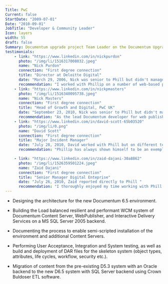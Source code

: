 ```yaml
---
Title: PwC
Current: false
StartDate: "2009-07-01"
Date: "2010-09-01"
JobTitle: "Developer & Community Leader"
Icon: layers
width: 55
draft: false
Summary: Documentum upgrade project Team Leader on the Documentum Upgrade Project designing the architecture for the new Documentum 6.5 environment.
testimonials:
    - link: "https://www.linkedin.com/in/nickpurdon"
      photo: "/img/li/1516317008032.jpeg"
      name: "Nick Purdon"
      connection: "First degree connection"
      title: "Director at Deloitte Digital"
      date: "March 29, 2006, Nick was senior to Phill but didn't manage Phill directly "
      recommendation: "I worked with Phillip on a number of web-based projects, including the relocation of a mission-critical extranet from UK to SA to take advantage of a lower cost base. <br> <br>Phillip provided an analytical approach to his work as a web developer, defining CMS branching structures/templates, writing and running test scripts, and assisting in project office related activities. "
    - link: "https://www.linkedin.com/in/nickpmasters"
      photo: "/img/li/1516340095738.jpeg"
      name: "Nick Masters"
      connection: "First degree connection"
      title: "Head of Growth and Digital, PwC UK"
      date: "September 23, 2010, Nick was senior to Phill but didn't manage Phill directly "
      recommendation: "As the lead Documentum developer for web publishing at PwC Phill has become an invaluable resource to the firm. Having joined early in the product's lifecycle, he has shaped much of the environment in which we now work, and helped define the client experience. He has helped us create a fairly complex environment publishing mutliple web properties for different audiences. It has always been a pleasure working with Phill on any of these projects as he understands much more than the technicalities of web publishing. This has helped us resolve difficult issues easily, quickly and successfully on a number of occassions. Phill is extremely personable and easy to deal and clearly will be a great asset to any organisation looking to develop its online publishing presence. "
    - link: "https://www.linkedin.com/in/david-scott-65b03520"
      photo: "/img/li/0.png"
      name: "David Scott"
      connection: "First degree connection"
      title: "Major Incident Manager"
      date: "July 28, 2010, David worked with Phill but on different teams "
      recommendation: "Phillip has always shown himself to be an exemplary worker.   Phil develops what he learns with others and shares that knowledge. A keen and passionate team player, he has proved himself to be trustworthy and reliable.  Phillip has a personable manner and continually shows fast and accurate responses to incidents/outages and problems.  Phillip's excellent and detailed industry and account knowledge give credence to his choices, which significantly improves the end user experience.  He is known to keep an open mind when considering options which has been beneficial during long ongoing issues/incidents.  He is well respected within his team and UK IT as a whole. I whole heartedly recommend Phillip and have faith that he will be a significant asset to any company. "

    - link: "https://www.linkedin.com/in/zaid-dajani-30a8862"
      photo: "/img/li/1526359501224.jpeg"
      name: "Zaid Dajani"
      connection: "First degree connection"
      title: "Senior Manager Digital Enteprise"
      date: "July 26, 2010, Zaid reported directly to Phill "
      recommendation: "I thoroughly enjoyed my time working with Phill at PwC. His work ethic is second to non which was demonstrated time and time again on different levels. <br>Phill always produced work of the highest standard in a time efficient manner.  His ability to resolve issues quickly, providing clearly thought out solutions accounting for future implications is facilitated by his extensive knowledge of the Documentum Web Publisher application and supporting products. "
---
```


- Designing the architecture for the new Documentum 6.5 environment.

- Building the Load balanced resilient and performant WCM system of Documentum Content Server, WebPublisher, and Interactive Delivery Services on a MS SQL Server 2005 backend.

- Documenting the process to enable semi-scripted installation of the environment and additional Content Servers.

- Performing User Acceptance, Integration and System testing, as well as build and deployment of DAR files for the skeleton system (object types, attributes, life cycles, workflow, security etc.).

- Migration of content from the pre-existing D5.3 system with an Oracle backend to the new D6.5 system with SQL Server backend using Crown Buldoser ETL software.